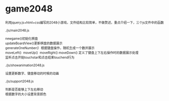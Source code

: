 # game2048
<div><font size="1"><div>利用jquery.js+html+css编写的2048小游戏，文件结构比较简单，不做赘述。重点介绍一下，三个js文件中的函数</div><div><br></div><div>./js/main2048.js</div><div><br></div><div>newgame()初始化棋盘</div><div>updateBoardView()更新棋盘的数据展示</div><div>generateOneNumber(）根据键盘操作，随机生成一个数并展示</div><div>moveLeft()&nbsp; moveUp()&nbsp; moveRight() moveDown() 定义了键盘上下左右操作时的数据展示处理</div><div>监听点击开始touchstar和点击结束touchend行为</div><div><br></div><div>./js/showanimation2048.js</div><div><br></div><div>设置更新数字、键盘移动的时候的动画</div><div><br></div><div>./js/support2048.js</div><div><br></div><div>判断是否能够上下左右移动</div><div>根据数字的大小设置背景颜色</div></font></div>
